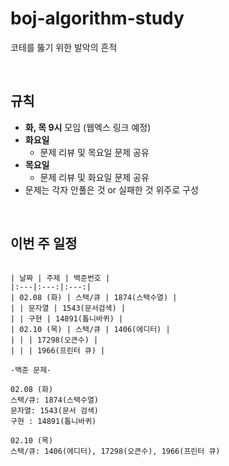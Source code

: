 # boj-algorithm-study
코테를 뚫기 위한 발악의 흔적

<br/>

## 규칙
- **화, 목 9시** 모임 (웹엑스 링크 예정)
- **화요일**
  - 문제 리뷰 및 목요일 문제 공유
- **목요일**
  - 문제 리뷰 및 화요일 문제 공유
- 문제는 각자 안풀은 것 or 실패한 것 위주로 구성

<br/>

## 이번 주 일정
```

| 날짜 | 주제 | 백준번호 |
|:---|:---:|:---:|
| 02.08 (화) | 스택/큐 | 1874(스택수열) |
| | 문자열 | 1543(문서검색) |
| | 구현 | 14891(톱니바퀴) |
| 02.10 (목) | 스택/큐 | 1406(에디터) |
| | | 17298(오큰수) |
| | | 1966(프린터 큐) |

-백준 문제-

02.08 (화)
스택/큐: 1874(스택수열)
문자열: 1543(문서 검색)
구현 : 14891(톱니바퀴)

02.10 (목)
스택/큐: 1406(에디터), 17298(오큰수), 1966(프린터 큐)
```

